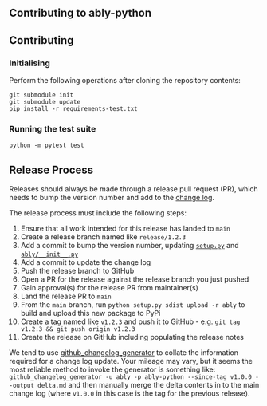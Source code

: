 Contributing to ably-python
-----------

## Contributing

### Initialising

Perform the following operations after cloning the repository contents:

```shell
git submodule init
git submodule update
pip install -r requirements-test.txt
```

### Running the test suite

```shell
python -m pytest test
```

## Release Process

Releases should always be made through a release pull request (PR), which needs to bump the version number and add to the [change log](CHANGELOG.md).

The release process must include the following steps:

1. Ensure that all work intended for this release has landed to `main`
2. Create a release branch named like `release/1.2.3`
3. Add a commit to bump the version number, updating [`setup.py`](./setup.py) and [`ably/__init__.py`](./ably/__init__.py)
4. Add a commit to update the change log
5. Push the release branch to GitHub
6. Open a PR for the release against the release branch you just pushed
7. Gain approval(s) for the release PR from maintainer(s)
8. Land the release PR to `main`
9. From the `main` branch, run `python setup.py sdist upload -r ably` to build and upload this new package to PyPi
10. Create a tag named like `v1.2.3` and push it to GitHub - e.g. `git tag v1.2.3 && git push origin v1.2.3`
11. Create the release on GitHub including populating the release notes

We tend to use [github_changelog_generator](https://github.com/skywinder/Github-Changelog-Generator) to collate the information required for a change log update.
Your mileage may vary, but it seems the most reliable method to invoke the generator is something like:
`github_changelog_generator -u ably -p ably-python --since-tag v1.0.0 --output delta.md`
and then manually merge the delta contents in to the main change log (where `v1.0.0` in this case is the tag for the previous release).
